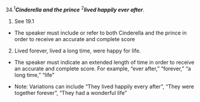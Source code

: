 34.<sup>1</sup>***Cinderella and the prince*** <sup>2</sup>***lived happily ever after***.
1. See 19.1
  - The speaker must include or refer to both Cinderella and the prince in order to receive an accurate and complete score
2. Lived forever, lived a long time, were happy for life.
  - The speaker must indicate an extended length of time in order to receive an accurate and complete score. For example, “ever after,” “forever,” “a long time,” “life”

- Note: Variations can include “They lived happily every after”, “They were together forever”, “They had a wonderful life”
